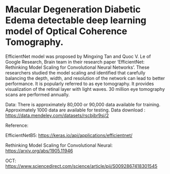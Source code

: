 # Macular Degeneration Diabetic Edema detectable deep learning model of Optical Coherence Tomography.

EfficientNet model was proposed by Mingxing Tan and Quoc V. Le of Google Research, Brain team in their research paper ‘EfficientNet: Rethinking Model Scaling for Convolutional Neural Networks’.  These researchers studied the model scaling and identified that carefully balancing the depth, width, and resolution of the network can lead to better performance.
It is popularly referred to as eye tomography. It provides visualization of the retinal layer with light waves. 30 million eye tomography scans are performed annually.

Data:
There is approximately 80,000 or 90,000 data available for training. Approximately 1000 data are available for testing.
Data download : https://data.mendeley.com/datasets/rscbjbr9sj/2

Reference:

EfficientNetB5: https://keras.io/api/applications/efficientnet/

Rethinking Model Scaling for Convolutional Neural: https://arxiv.org/abs/1905.11946

OCT: https://www.sciencedirect.com/science/article/pii/S0092867418301545
